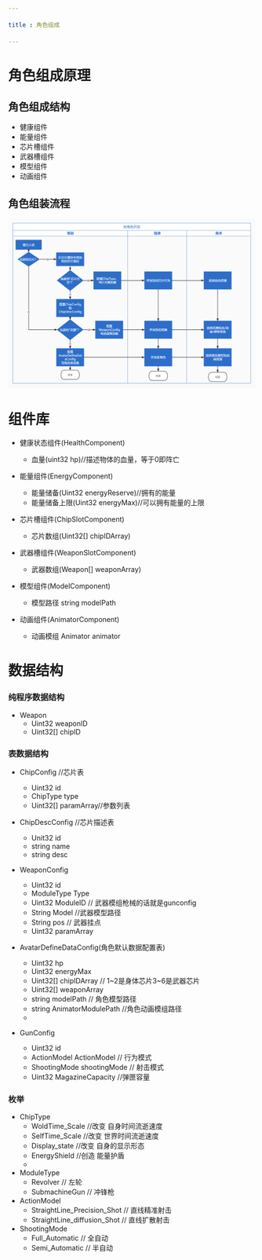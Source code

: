 ```yaml
---

title : 角色组成

---
```



# 角色组成原理
## 角色组成结构
- 健康组件
- 能量组件
- 芯片槽组件
- 武器槽组件
- 模型组件
- 动画组件
## 角色组装流程
![如图](角色开发流程.jpg)
# 组件库
- 健康状态组件(HealthComponent)
  - 血量(uint32 hp)//描述物体的血量，等于0即阵亡

- 能量组件(EnergyComponent)
  - 能量储备(Uint32 energyReserve)//拥有的能量
  - 能量储备上限(Uint32 energyMax)//可以拥有能量的上限

- 芯片槽组件(ChipSlotComponent)
  - 芯片数组(Uint32[] chipIDArray)

- 武器槽组件(WeaponSlotComponent)
  - 武器数组(Weapon[] weaponArray)

- 模型组件(ModelComponent)
  - 模型路径 string modelPath

- 动画组件(AnimatorComponent)
  - 动画模组 Animator animator

# 数据结构
### 纯程序数据结构
- Weapon
  - Uint32 weaponID 
  - Uint32[] chipID
### 表数据结构
- ChipConfig //芯片表
  - Uint32 id   
  - ChipType type
  - Uint32[] paramArray//参数列表
- ChipDescConfig //芯片描述表
  - Unit32 id
  - string name
  - string desc 
- WeaponConfig
  - Uint32 id 
  - ModuleType Type
  - Uint32 ModuleID // 武器模组枪械的话就是gunconfig
  - String Model //武器模型路径
  - String pos // 武器挂点
  - Uint32 paramArray

- AvatarDefineDataConfig(角色默认数据配置表)
  - Uint32 hp
  - Uint32 energyMax
  - Uint32[] chipIDArray // 1~2是身体芯片3~6是武器芯片
  - Uint32[] weaponArray
  - string modelPath // 角色模型路径
  - string AnimatorModulePath //角色动画模组路径
  - 
- GunConfig
  - Uint32 id
  - ActionModel ActionModel // 行为模式
  - ShootingMode shootingMode // 射击模式
  - Uint32 MagazineCapacity //弹匣容量
### 枚举
- ChipType
    - WoldTime_Scale //改变 自身时间流逝速度
    - SelfTime_Scale //改变 世界时间流逝速度
    - Display_state //改变 自身的显示形态
    - EnergyShield //创造 能量护盾
    - 
- ModuleType 
  - Revolver // 左轮
  - SubmachineGun // 冲锋枪
- ActionModel
  - StraightLine_Precision_Shot // 直线精准射击
  - StraightLine_diffusion_Shot // 直线扩散射击
- ShootingMode
  - Full_Automatic // 全自动
  - Semi_Automatic // 半自动